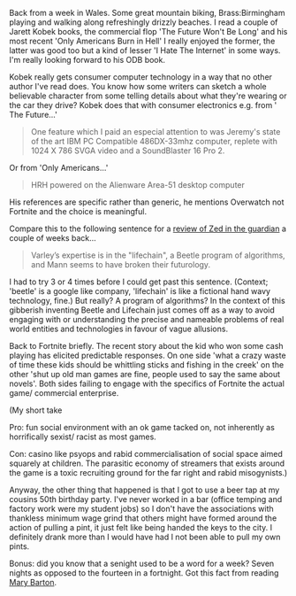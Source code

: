 Back from a week in Wales. Some great mountain biking, Brass:Birmingham playing and walking along refreshingly drizzly beaches. I read a couple of Jarett Kobek books, the commercial flop 'The Future Won't Be Long' and his most recent 'Only Americans Burn in Hell' I really enjoyed the former, the latter was good too but a kind of lesser 'I Hate The Internet' in some ways. I'm really looking forward to his ODB book.

Kobek really gets consumer computer technology in a way that no other author I've read does. You know how some writers can sketch a whole believable character from some telling details about what they're wearing or the car they drive? Kobek does that with consumer electronics e.g. from ' The Future...'

> One feature which I paid an especial attention to was Jeremy's state of the art IBM PC Compatible 486DX-33mhz computer, replete with 1024 X 786 SVGA video and a SoundBlaster 16 Pro 2.

Or from 'Only Americans...'

> HRH powered on the Alienware Area-51 desktop computer 

His references are specific rather than generic, he mentions Overwatch not Fortnite and the choice is meaningful. 

Compare this to the following sentence for a [review of Zed in the guardian](https://www.theguardian.com/books/2019/jul/24/zed-joanna-kavenna-review) a couple of weeks back...

> Varley’s expertise is in the "lifechain", a Beetle program of algorithms, and Mann seems to have broken their futurology.

I had to try 3 or 4 times before I could get past this sentence. (Context; 'beetle' is a google like company, 'lifechain' is like a fictional hand wavy technology, fine.) But really? A program of algorithms? In the context of this gibberish inventing Beetle and Lifechain just comes off as a way to avoid engaging with or understanding the precise and nameable problems of real world entities and technologies in favour of vague allusions.

Back to Fortnite briefly. The recent story about the kid who won some cash playing has elicited predictable responses. On one side  'what a crazy waste of time these kids should be whittling sticks and fishing in the creek' on the other 'shut up old man games are fine, people used to say the same about novels'. Both sides failing to engage with the specifics of Fortnite the actual game/ commercial enterprise. 

(My short take 

Pro: fun social environment with an ok game tacked on, not inherently as horrifically sexist/ racist as most games. 

Con: casino like psyops and rabid commercialisation of social space aimed squarely at children. The parasitic economy of streamers that exists around the game is a toxic recruiting ground for the far right and rabid misogynists.)

Anyway, the other thing that happened is that I got to use a beer tap at my cousins 50th birthday party. I've never worked in a bar (office temping and factory work were my student jobs) so I don't have the associations with thankless minimum wage grind that others might have formed around the action of pulling a pint, it just felt like being handed the keys to the city. I definitely drank more than I would have had I not been able to pull my own pints.

Bonus: did you know that a senight used to be a word for a week? Seven nights as opposed to the fourteen in a fortnight. Got this fact from reading [Mary Barton](https://www.toffeemilkshake.co.uk/words/2019/07/03/mary-barton.html).